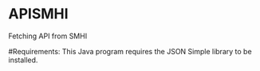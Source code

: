# APISMHI
Fetching API from SMHI

#Requirements: This Java program requires the JSON Simple library to be installed.
